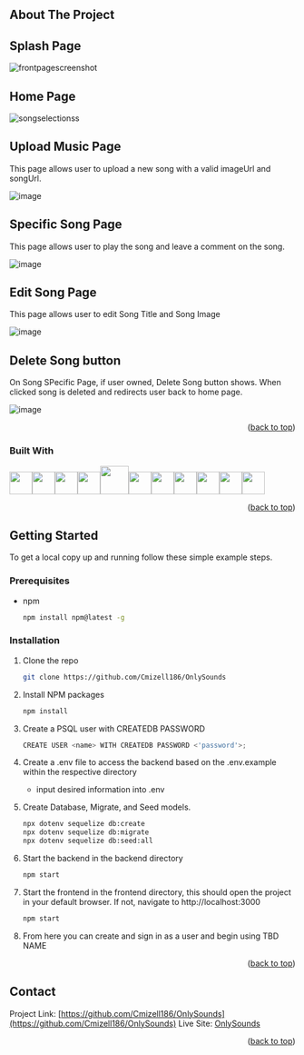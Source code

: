 <!-- ABOUT THE PROJECT -->
## About The Project

## Splash Page
![frontpagescreenshot](https://user-images.githubusercontent.com/90157662/162717914-aa851377-6379-4958-a39b-915f4555d9df.JPG)

## Home Page
![songselectionss](https://user-images.githubusercontent.com/90157662/162728669-61272b1b-adf8-4454-944f-a854fcefc3d2.JPG)

## Upload Music Page
This page allows user to upload a new song with a valid imageUrl and songUrl.

![image](https://user-images.githubusercontent.com/90157662/171748442-815c9873-41a8-4ff3-8072-9891787c174f.png)

## Specific Song Page
This page allows user to play the song and leave a comment on the song.

![image](https://user-images.githubusercontent.com/90157662/171748647-f4996c63-7c04-42fd-bae9-23bd9e5af37c.png)

## Edit Song Page
This page allows user to edit Song Title and Song Image

![image](https://user-images.githubusercontent.com/90157662/171748803-17f2f515-f999-4483-84e8-41c9918850ea.png)

## Delete Song button
On Song SPecific Page, if user owned, Delete Song button shows. When clicked song is deleted and redirects user back to home page.

![image](https://user-images.githubusercontent.com/90157662/171748859-9a35e6cb-10dd-4fe4-9f58-25d953001d4d.png)




<p align="right">(<a href="#top">back to top</a>)</p>



### Built With
<img  src="https://cdn.jsdelivr.net/gh/devicons/devicon/icons/javascript/javascript-original.svg"  height=40/><img src="https://cdn.jsdelivr.net/gh/devicons/devicon/icons/react/react-original.svg" height=40/><img src="https://cdn.jsdelivr.net/gh/devicons/devicon/icons/redux/redux-original.svg" height=40/><img src="https://cdn.jsdelivr.net/gh/devicons/devicon/icons/nodejs/nodejs-plain-wordmark.svg" height=40/><img src="https://icongr.am/devicon/express-original.svg?size=128&color=ffffff" height=50/><img  src="https://cdn.jsdelivr.net/gh/devicons/devicon/icons/postgresql/postgresql-original.svg"  height=40/><img  src="https://cdn.jsdelivr.net/gh/devicons/devicon/icons/sequelize/sequelize-original.svg"  height=40/><img  src="https://cdn.jsdelivr.net/gh/devicons/devicon/icons/css3/css3-original.svg"  height=40/><img  src="https://cdn.jsdelivr.net/gh/devicons/devicon/icons/html5/html5-original.svg"  height=40/><img  src="https://cdn.jsdelivr.net/gh/devicons/devicon/icons/git/git-original.svg"  height=40/><img  src="https://cdn.jsdelivr.net/gh/devicons/devicon/icons/vscode/vscode-original.svg"  height=40/>

<p align="right">(<a href="#top">back to top</a>)</p>



<!-- GETTING STARTED -->
## Getting Started

To get a local copy up and running follow these simple example steps.

### Prerequisites

* npm
  ```sh
  npm install npm@latest -g
  ```

### Installation

1. Clone the repo
   ```sh
   git clone https://github.com/Cmizell186/OnlySounds
   ```
2. Install NPM packages
   ```sh
   npm install
   ```
3. Create a PSQL user with CREATEDB PASSWORD
   ```js
   CREATE USER <name> WITH CREATEDB PASSWORD <'password'>;
   ```

4. Create a .env file to access the backend based on the .env.example within the respective directory
      - input desired information into .env


5. Create Database, Migrate, and Seed models.
   ```sh
   npx dotenv sequelize db:create
   npx dotenv sequelize db:migrate
   npx dotenv sequelize db:seed:all
   ```

6. Start the backend in the backend directory
   ```sh
   npm start
   ```

8. Start the frontend in the frontend directory, this should open the project in your default browser. If not, navigate to http://localhost:3000
   ```sh
   npm start
   ```

9. From here you can create and sign in as a user and begin using TBD NAME


<p align="right">(<a href="#top">back to top</a>)</p>



<!-- CONTACT -->
## Contact

Project Link: [https://github.com/Cmizell186/OnlySounds](https://github.com/Cmizell186/OnlySounds)
Live Site: [OnlySounds](https://onlysounds.herokuapp.com/)


<p align="right">(<a href="#top">back to top</a>)</p>

